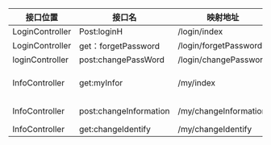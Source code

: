 |接口位置|接口名|映射地址|参数|返回值|
|--------|------|---------|----|------|
|LoginController|Post:loginH|/login/index|id(String), password(String),VerificationCode(String)|isSucceed(boolean),wrongReason(String)
|LoginController|get：forgetPassword|/login/forgetPassword||forgetPassword.html(html)
|loginController|post:changePassWord|/login/changePassword|newPassword|isSucceed(boolean)
|InfoController|get:myInfor|/my/index||index.html(html),Id(String),joiningActivities(String[]),releasingActivities(String []),name(String),class(String),identity(String),Contactinformation(String), Developmentevaluation(String)
|InfoController|post:changeInformation|/my/changeInformation|name(String),class(String),Contactinformation(String), Developmentevaluation(String)|isSucceed(boolean)
|InfoController|get:changeIdentify|/my/changeIdentify|identity(String)|isSucceed(boolean)